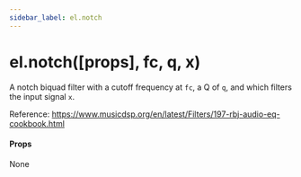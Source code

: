 ```yaml
---
sidebar_label: el.notch
---
```


# el.notch([props], fc, q, x)

A notch biquad filter with a cutoff frequency at `fc`, a Q of `q`, and which
filters the input signal `x`.

Reference: https://www.musicdsp.org/en/latest/Filters/197-rbj-audio-eq-cookbook.html

#### Props

None

